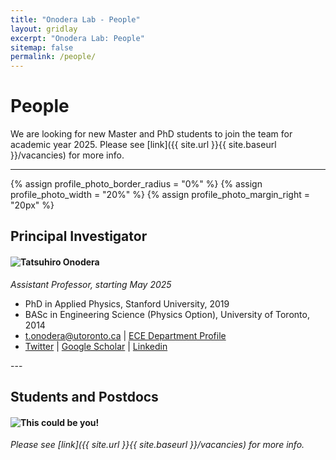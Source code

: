 ```yaml
---
title: "Onodera Lab - People"
layout: gridlay
excerpt: "Onodera Lab: People"
sitemap: false
permalink: /people/
---
```


# People
We are looking for new Master and PhD students to join the team for academic year 2025. Please see [link]({{ site.url }}{{ site.baseurl }}/vacancies) for more info.

---
{% assign profile_photo_border_radius = "0%" %}
{% assign profile_photo_width = "20%" %}
{% assign profile_photo_margin_right = "20px" %}

## Principal Investigator
<div class="row">
<div class="col-sm-12 clearfix">
<img src="{{ site.url }}{{ site.baseurl }}/people_data/t.onodera/t.onodera_photo.jpeg" 
     class="img-responsive" 
     width="{{ profile_photo_width }}" 
     style="float: left; border-radius: {{ profile_photo_border_radius }}; margin-right: {{ profile_photo_margin_right }};">
  <h4>Tatsuhiro Onodera</h4>
  <p><i>Assistant Professor, starting May 2025</i></p>
  <ul style="overflow: hidden" class="no-bullet-list">
    <li>PhD in Applied Physics, Stanford University, 2019</li>
    <li>BASc in Engineering Science (Physics Option), University of Toronto, 2014</li>
    <li><a href="mailto:t.onodera@utoronto.ca">t.onodera@utoronto.ca</a> | <a href="https://www.ece.utoronto.ca/people/onodera-tatsuhiro-assistant-professor/">ECE Department Profile</a> </li>
    <li> <a href="https://x.com/tatsuhiro_onod"><i class="fab fa-twitter"></i> Twitter</a> | <a href="https://scholar.google.com/citations?user=RzvRJL8AAAAJ&hl=en"><i class="fas fa-graduation-cap"></i> Google Scholar</a> | <a href="https://www.linkedin.com/in/onoderat/"><i class="fab fa-linkedin"></i> Linkedin</a></li>
  </ul>
</div>
</div>
---

## Students and Postdocs
<div class="row">
<div class="col-sm-12 clearfix">
<img src="{{ site.url }}{{ site.baseurl }}/people_data/openings/rock.jpg" 
     class="img-responsive"
     width="{{ profile_photo_width }}" 
     style="float: left; border-radius: {{ profile_photo_border_radius }}; margin-right: {{ profile_photo_margin_right }};">
  <h4>This could be you!</h4>
  <p><i>Please see [link]({{ site.url }}{{ site.baseurl }}/vacancies) for more info.</i></p>
</div>
</div>
